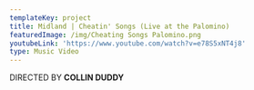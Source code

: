 ```yaml
---
templateKey: project
title: Midland | Cheatin' Songs (Live at the Palomino)
featuredImage: /img/Cheating Songs Palomino.png
youtubeLink: 'https://www.youtube.com/watch?v=e78S5xNT4j8'
type: Music Video
---
```

DIRECTED BY **COLLIN DUDDY**
